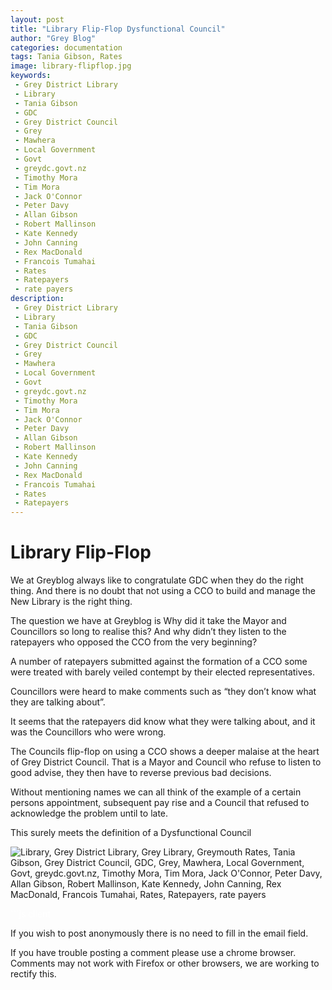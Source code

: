 ```yaml
---
layout: post
title: "Library Flip-Flop Dysfunctional Council"
author: "Grey Blog"
categories: documentation
tags: Tania Gibson, Rates
image: library-flipflop.jpg
keywords:
 - Grey District Library
 - Library
 - Tania Gibson
 - GDC
 - Grey District Council
 - Grey
 - Mawhera
 - Local Government
 - Govt
 - greydc.govt.nz
 - Timothy Mora
 - Tim Mora
 - Jack O'Connor
 - Peter Davy
 - Allan Gibson
 - Robert Mallinson
 - Kate Kennedy
 - John Canning
 - Rex MacDonald
 - Francois Tumahai
 - Rates
 - Ratepayers
 - rate payers
description:
 - Grey District Library
 - Library
 - Tania Gibson
 - GDC
 - Grey District Council
 - Grey
 - Mawhera
 - Local Government
 - Govt
 - greydc.govt.nz
 - Timothy Mora
 - Tim Mora
 - Jack O'Connor
 - Peter Davy
 - Allan Gibson
 - Robert Mallinson
 - Kate Kennedy
 - John Canning
 - Rex MacDonald
 - Francois Tumahai
 - Rates
 - Ratepayers
---
```


# Library Flip-Flop

We at Greyblog always like to congratulate GDC when they do the right thing. And there is no doubt that not using a CCO to build and manage the New Library is the right thing.

The question we have at Greyblog is Why did it take the Mayor and Councillors so long to realise this? And why didn’t they listen to the ratepayers who opposed the CCO from the very beginning?

A number of ratepayers submitted against the formation of a CCO some were treated with barely veiled contempt by their elected representatives.

Councillors were heard to make comments such as “they don’t know what they are talking about”. 

It seems that the ratepayers did know what they were talking about, and it was the Councillors who were wrong.

The Councils flip-flop on using a CCO shows a deeper malaise at the heart of Grey District Council. That is a Mayor and Council who refuse to listen to good advise, they then have to reverse previous bad decisions. 

Without mentioning names we can all think of the example of a certain persons appointment, subsequent pay rise and a Council that refused to acknowledge the problem until to late.

This surely meets the definition of a Dysfunctional Council

<img class="img-fluid" src="https://greyblog.github.io/assets/img/flipflop.jpg" alt="Library, Grey District Library, Grey Library, Greymouth Rates, Tania Gibson, Grey District Council, GDC, Grey, Mawhera, Local Government, Govt, greydc.govt.nz, Timothy Mora, Tim Mora, Jack O'Connor, Peter Davy, Allan Gibson, Robert Mallinson, Kate Kennedy, John Canning, Rex MacDonald, Francois Tumahai, Rates, Ratepayers, rate payers">

<span style="color:white">```js client</span>
<script>
let idcomments_acct = 'acde56cb65621d24ca6ced562bac6083';
let idcomments_post_id = 'https://greyblog.github.io/library-flip-flop.html';
let idcomments_post_url = 'https://greyblog.github.io/library-flip-flop.html'; 
</script>

<script type='text/javascript' src='https://www.intensedebate.com/js/genericCommentWrapperV2.js'></script>
<script type="text/javascript" src="https://www.intensedebate.com/js/genericLinkWrapperV2.js"></script>

If you wish to post anonymously there is no need to fill in the email field.

If you have trouble posting a comment please use a chrome browser. Comments may not work with Firefox or other browsers, we are working to rectify this.
